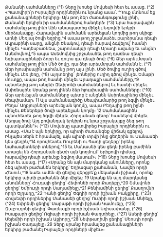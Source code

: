 
Քանանի սահմանները
(^1) Տերը խոսեց Մովսեսի հետ եւ ասաց. (^2) «Պատվիրի՛ր Իսրայելի որդիներին ու նրանց ասա՛. “Դուք մտնում եք
քանանացիների երկիրը։ Այն թող ձեր ժառանգությունը լինի, Քանանի երկիրն իր սահմաններով հանդերձ։
(^3) Նրա հարավային սահմանը թող լինի Սին անապատից մինչեւ Եդովմի երկրի մերձակայքը։ Հարավային սահմանն
արեւելյան կողմից թող սկիզբ առնի Մեռյալ ծովի եզրից,^4 ապա թող շրջանաձեւ բարձրանա դեպի Ակրաբինի սարը,
անցնի Ենակով, դեպի հարավ ձգվելով՝ հասնի մինչեւ Կադեսբառնեա, շարունակվի դեպի Արադի ավանը եւ անցնի
Ասեմովնով,^5 ապա Ասեմովնից շրջանաձեւ թող դառնա դեպի եգիպտացիների ձորը եւ դուրս գա դեպի ծով։
(^6) Ձեր արեւմտյան սահմանը թող լինի Մեծ ծովը. դա ձեր արեւմտյան սահմանն է։
(^7) Ձեր հյուսիսային սահմանը թող այս լինի. Մեծ ծովից ուղիղ գծով մինչեւ Լեռ լեռը, (^8) այդտեղից՝ լեռներից ուղիղ գծով
մինչեւ Եմաթի մուտքը, ապա թող հասնի մինչեւ Արադաքի սահմանները,^9 այնտեղից թող անցնի Զեփրոնի սահմաններով
եւ հասնի մինչեւ Ասիռնային։ Սրանք թող լինեն ձեր հյուսիսային սահմանները։
(^10) Ձեր արեւելյան սահմանները պետք է անցնեն Ասիռնայինից մինչեւ Սեպփամար։ 11 Այս սահմանագիծը
Սեպփամարից թող ձգվի մինչեւ Բեղա՝ Աղբյուրների արեւելյան կողմը, ապա Բեղայից թող իջնի մինչեւ Քեներեթի ծովի
արեւելյան կողմը։ 12 Սահմանագիծն այնուհետեւ թող ձգվի մինչեւ Հորդանան գետը՝ հասնելով մինչեւ Մեռյալ ծով։ Այդ
բովանդակ երկիրն ու նրա շրջակայքը ձեզ թող պատկանեն”»։
(^13) Մովսեսը պատվիրեց Իսրայելի որդիներին ու ասաց. «Սա է այն երկիրը, որ պիտի ժառանգեք վիճակ գցելով։
Ինչպես Տերն է հրամայել, այն պիտի տրվի ինը ցեղերին ու Մանասեի կես ցեղին,^14 որովհետեւ Ռուբենի ու Գադի ցեղերը՝
իրենց նահապետների տներով,^15 եւ Մանասեի կես ցեղն իրենց բաժինն ստացել են Հորդանան գետի այն կողմում՝
Երիքովի դիմաց, հարավից դեպի արեւելք ձգվող մասում»։
(^16) Տերը խոսեց Մովսեսի հետ եւ ասաց. (^17) «Սրանք են այն մարդկանց անունները, որոնք ձեզ պիտի բաժանեն երկիրը՝
Եղիազար քահանան, Նավեի որդի Հեսուն,^18 նաեւ ամեն մի ցեղից վերցրե՛ք մեկական իշխան, որոնք երկիրը պիտի
բաժանեն ձեր միջեւ։ 19 Սրանք են այդ մարդկանց անունները՝ Հուդայի ցեղից՝ Հեփոնեի որդի Քաղեբը,^20 Շմավոնի ցեղից՝
Եմիուդի որդի Սաղամիելը,^21 Բենիամինի ցեղից՝ Քասղովնի որդի Ելդադը,^22 Դանի ցեղից՝ Եգղիի որդի իշխան Բակքիրը,
(^23) Հովսեփի որդիներից Մանասեի ցեղից՝ Ուփիի որդի իշխան Անիելը, (^24) Եփրեմի ցեղից՝ Սաբաթի որդի իշխան Կամուելը,
(^25) Զաբուղոնի ցեղից՝ Փառնաքի որդի իշխան Եղիսափանը, (^26) Իսաքարի ցեղից՝ Ոզիայի որդի իշխան Փաղտիելը, (^27) Ասերի
ցեղից՝ Սելեմիի որդի իշխան Աքիորը,^28 Նեփթաղիմի ցեղից՝ Մեուդի որդի իշխան Փադայելը։ 29 Տերը սրանց հրամայեց
քանանացիների երկիրը բաժանել Իսրայելի որդիների միջեւ»։
